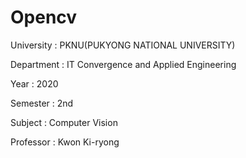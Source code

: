 # Opencv

University : PKNU(PUKYONG NATIONAL UNIVERSITY)

Department : IT Convergence and Applied Engineering

Year : 2020

Semester : 2nd

Subject : Computer Vision

Professor : Kwon Ki-ryong
